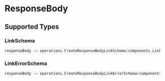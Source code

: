# ResponseBody


## Supported Types

### LinkSchema

```go
responseBody := operations.CreateResponseBodyLinkSchema(components.LinkSchema{/* values here */})
```

### LinkErrorSchema

```go
responseBody := operations.CreateResponseBodyLinkErrorSchema(components.LinkErrorSchema{/* values here */})
```

